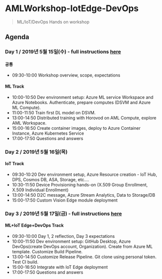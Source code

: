 # AMLWorkshop-IotEdge-DevOps
> ML/IoT/DevOps Hands on workshop

## Agenda
### Day 1 / 2019년 5월 15일(수) - full instructions [here](https://github.com/dem108/AMLWorkshop-IotEdge-DevOps/blob/master/Day1-AzureML.md)

#### 공통
- 09:30-10:00 Workshop overview, scope, expectations

#### ML Track
- 10:00-10:50 Dev environment setup: Azure ML service Workspace and Azure Notebooks. Authenticate, prepare computes (DSVM and Azure ML Compute).
- 11:00-11:50 Train first DL model on DSVM.
- 13:00-14:50 Distributed training with Horovod on AML Compute, explore AML Workspace.
- 15:00-16:50 Create container images, deploy to Azure Container Instance, Azure Kubernetes Service
- 17:00-17:50 Questions and answers

### Day 2 / 2019년 5월 16일(목)

#### IoT Track
- 09:30-10:20 Dev environment setup, Azure Resource creation - IoT Hub, DPS, Cosmos DB, ASA, Storage, etc….
- 10:30-11:50 Device Provisioning hands-on (X.509 Group Enrollment, X.509 Individual Enrollment)
- 13:00-14:50 D2C message, Azure Stream Analytics, Data to Storage/DB
- 15:00-17:50 Custom Vision Edge module deployment


### Day 3 / 2019년 5월 17일(금) - full instructions [here](https://github.com/dem108/AMLWorkshop-IotEdge-DevOps/blob/master/Day3-DevOps-ML-IotEdge.md)


#### ML+IoT Edge+DevOps Track
- 09:30-10:00 Day 1, 2 reflection, Day 3 expectations
- 10:00-11:50 Dev environment setup: GitHub Desktop, Azure DevOps(create DevOps account, Organization). Create from Azure ML template. Customize Build Pipeline.
- 13:00-14:50 Customize Release Pipeline. Git clone using personal token. Test CI build.
- 15:00-16:50 Integrate with IoT Edge deployment
- 17:00-17:50 Questions and answers

